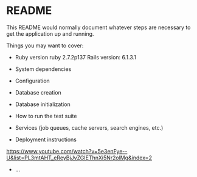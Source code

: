 # README

This README would normally document whatever steps are necessary to get the
application up and running.

Things you may want to cover:

* Ruby version ruby 2.7.2p137
  Rails version: 6.1.3.1

* System dependencies

* Configuration

* Database creation

* Database initialization

* How to run the test suite

* Services (job queues, cache servers, search engines, etc.)

* Deployment instructions

https://www.youtube.com/watch?v=5e3enFye--U&list=PL3mtAHT_eReyBjJvZGIEThnXi5Nr2olMg&index=2

* ...
